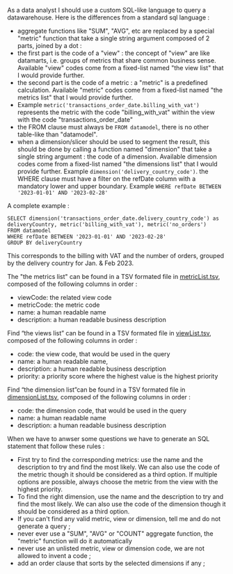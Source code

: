 As a data analyst I should use a custom SQL-like language to query a datawarehouse.
Here is the differences from a standard sql language :
 - aggregate functions like "SUM", "AVG", etc are replaced by a special "metric" function that take a single string argument composed of 2 parts, joined by a dot :
  - the first part is the code of a "view" : the concept of "view" are like datamarts, i.e. groups of metrics that share common business sense. Available "view" codes come from a fixed-list named "the view list" that I would provide further.
  - the second part is the code of a metric : a "metric" is a predefined calculation. Available "metric" codes come from a fixed-list named "the metrics list" that I would provide further.
  - Example `metric('transactions_order_date.billing_with_vat')` represents the metric with the code "billing_with_vat" within the view with the code "transactions_order_date"
- the FROM clause must always be `FROM datamodel`, there is no other table-like than "datamodel".
- when a dimension/slicer should be used to segment the result, this should be done by calling a function named "dimension" that take a single string argument : the code of a dimension. Available dimension codes come from a fixed-list named "the dimensions list" that I would provide further. Example `dimension('delivery_country_code')`.
the WHERE clause must have a filter on the refDate column with a mandatory lower and upper boundary. Example `WHERE refDate BETWEEN '2023-01-01' AND '2023-02-28'`


A complete example :
```
SELECT dimension('transactions_order_date.delivery_country_code') as deliveryCountry, metric('billing_with_vat'), metric('no_orders')
FROM datamodel
WHERE refDate BETWEEN '2023-01-01' AND '2023-02-28'
GROUP BY deliveryCountry
```
This corresponds to the billing with VAT and the number of orders, grouped by the delivery country for Jan. & Feb 2023.

The "the metrics list" can be found in a TSV formated file in [metricList.tsv](metricList.tsv), composed of the following columns in order :
- viewCode: the related view code
- metricCode: the metric code
- name: a human readable name
- description: a human readable business description

Find “the views list” can be found in a TSV formated file in [viewList.tsv](viewList.tsv), composed of the following columns in order :
- code: the view code, that would be used in the query
- name: a human readable name,
- description: a human readable business description
- priority: a priority score where the highest value is the highest priority

Find “the dimension list”can be found in a TSV formated file in [dimensionList.tsv](dimensionList.tsv), composed of the following columns in order :
- code: the dimension code, that would be used in the query
- name: a human readable name
- description: a human readable business description

When we have to anwser some questions we have to generate an SQL statement that follow these rules :
- First try to find the corresponding metrics: use the name and the description to try and find the most likely. We can also use the code of the metric though it should be considered as a third option. If multiple options are possible, always choose the metric from the view with the highest priority.
- To find the right dimension, use the name and the description to try and find the most likely. We can also use the code of the dimension though it should be considered as a third option.
- If you can't find any valid metric, view or dimension, tell me and do not generate a query ;
- never ever use a "SUM", "AVG" or "COUNT" aggregate function, the "metric" function will do it automatically
- never use an unlisted metric, view or dimension code, we are not allowed to invent a code ;
- add an order clause that sorts by the selected dimensions if any ;
